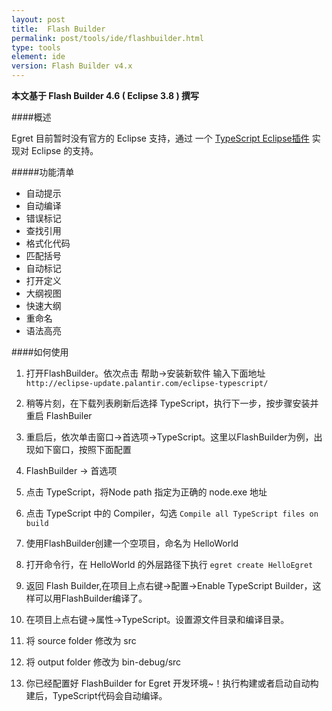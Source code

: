 ```yaml
---
layout: post
title:  Flash Builder
permalink: post/tools/ide/flashbuilder.html
type: tools
element: ide
version: Flash Builder v4.x
---
```


**本文基于 Flash Builder 4.6 ( Eclipse 3.8 ) 撰写**

####概述

Egret 目前暂时没有官方的 Eclipse 支持，通过 一个 <a href="https://github.com/palantir/eclipse-typescript" target="_blank">TypeScript Eclipse插件</a> 实现对 Eclipse 的支持。

#####功能清单

* 自动提示
* 自动编译
* 错误标记
* 查找引用
* 格式化代码
* 匹配括号
* 自动标记
* 打开定义
* 大纲视图
* 快速大纲
* 重命名
* 语法高亮

####如何使用

1. 打开FlashBuilder。依次点击 帮助→安装新软件 输入下面地址
`http://eclipse-update.palantir.com/eclipse-typescript/`

2. 稍等片刻，在下载列表刷新后选择 TypeScript，执行下一步，按步骤安装并重启 FlashBuiler

3. 重启后，依次单击窗口→首选项→TypeScript。这里以FlashBuilder为例，出现如下窗口，按照下面配置

4. FlashBuilder -> 首选项

5. 点击 TypeScript，将Node path 指定为正确的 node.exe 地址

6. 点击 TypeScript 中的 Compiler，勾选 `Compile all TypeScript files on build`

7. 使用FlashBuilder创建一个空项目，命名为 HelloWorld

8. 打开命令行，在 HelloWorld 的外层路径下执行 `egret create HelloEgret`

9. 返回 Flash Builder,在项目上点右键→配置→Enable TypeScript Builder，这样可以用FlashBuilder编译了。

10. 在项目上点右键→属性→TypeScript。设置源文件目录和编译目录。

11. 将 source folder 修改为 src

12. 将 output folder 修改为 bin-debug/src

13. 你已经配置好 FlashBuilder for Egret 开发环境~！执行构建或者启动自动构建后，TypeScript代码会自动编译。